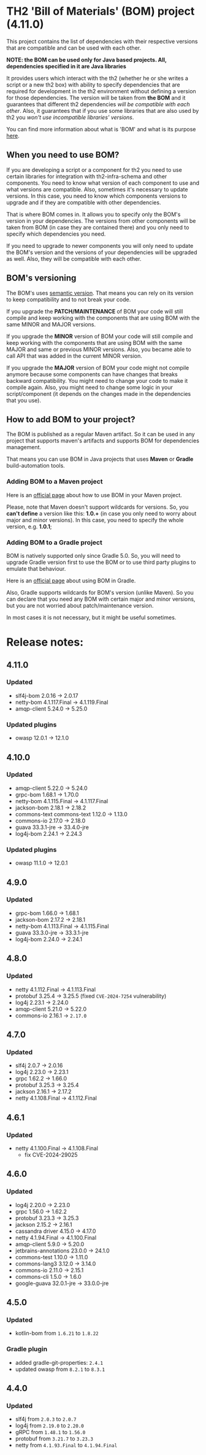 # TH2 'Bill of Materials' (BOM) project (4.11.0)

This project contains the list of dependencies with their respective versions that are compatible and can be used with each other.

**NOTE: the BOM can be used only for Java based projects. All, dependencies specified in it are Java libraries**

It provides users which interact with the th2 (whether he or she writes a script or a new th2 box) with ability to
specify dependencies that are required for development in the th2 environment without defining a version for those dependencies.
The version will be taken from **the BOM** and it guarantees that different th2 dependencies _will be compatible with each other_.
Also, it guarantees that if you use some libraries that are also used by th2 you _won't use incompatible libraries' versions_.

You can find more information about what is 'BOM' and what is its purpose [here](https://en.wikipedia.org/wiki/Software_bill_of_materials).

## When you need to use BOM?

If you are developing a script or a component for th2 you need to use certain libraries for integration with th2-infra-schema and other components.
You need to know what version of each component to use and what versions are compatible.
Also, sometimes it's necessary to update versions.
In this case, you need to know which components versions to upgrade and if they are compatible with other dependencies.

That is where BOM comes in. It allows you to specify only the BOM's version in your dependencies.
The versions from other components will be taken from BOM (in case they are contained there) and you only need to specify which dependencies you need.

If you need to upgrade to newer components you will only need to update the BOM's version and the versions of your dependencies will be upgraded as well.
Also, they will be compatible with each other.

## BOM's versioning

The BOM's uses [semantic version](https://semver.org/). That means you can rely on its version to keep compatibility and to not break your code.

If you upgrade the **PATCH/MAINTENANCE** of BOM your code will still compile and keep working with the components
that are using BOM with the same MINOR and MAJOR versions.

If you upgrade the **MINOR** version of BOM your code will still compile and keep working with the components
that are using BOM with the same MAJOR and same or previous MINOR versions. Also, you became able to call API that was added in the current MINOR version.

If you upgrade the **MAJOR** version of BOM your code might not compile anymore because some components can have changes
that breaks backward compatibility. You might need to change your code to make it compile again.
Also, you might need to change some logic in your script/component (it depends on the changes made in the dependencies that you use).

## How to add BOM to your project?

The BOM is published as a regular Maven artifact. So it can be used in any project that supports maven's artifacts and supports BOM for dependencies management.

That means you can use BOM in Java projects that uses **Maven** or **Gradle** build-automation tools.

### Adding BOM to a Maven project

Here is an [official page](https://maven.apache.org/guides/introduction/introduction-to-dependency-mechanism.html#bill-of-materials-bom-poms) about how to use BOM in your Maven project.

Please, note that Maven doesn't support wildcards for versions. So, you **can't define** a version like this: **1.0.+**
(in case you only need to worry about major and minor versions).
In this case, you need to specify the whole version, e.g. **1.0.1**;

### Adding BOM to a Gradle project

BOM is natively supported only since Gradle 5.0.
So, you will need to upgrade Gradle version first to use the BOM or to use third party plugins to emulate that behaviour.

Here is an [official page](https://docs.gradle.org/current/userguide/platforms.html) about using BOM in Gradle.

Also, Gradle supports wildcards for BOM's version (unlike Maven).
So you can declare that you need any BOM with certain major and minor versions, but you are not worried about patch/maintenance version.

In most cases it is not necessary, but it might be useful sometimes.

# Release notes:

## 4.11.0

### Updated
* slf4j-bom 2.0.16 -> 2.0.17
* netty-bom 4.1.117.Final -> 4.1.119.Final
* amqp-client 5.24.0 -> 5.25.0

### Updated plugins
* owasp 12.0.1 -> 12.1.0

## 4.10.0

### Updated
* amqp-client 5.22.0 -> 5.24.0
* grpc-bom 1.68.1 -> 1.70.0
* netty-bom 4.1.115.Final -> 4.1.117.Final
* jackson-bom 2.18.1 -> 2.18.2
* commons-text commons-text 1.12.0 -> 1.13.0
* commons-io 2.17.0 -> 2.18.0
* guava 33.3.1-jre -> 33.4.0-jre
* log4j-bom 2.24.1 -> 2.24.3

### Updated plugins
* owasp 11.1.0 -> 12.0.1

## 4.9.0

### Updated
* grpc-bom 1.66.0 -> 1.68.1
* jackson-bom 2.17.2 -> 2.18.1
* netty-bom 4.1.113.Final -> 4.1.115.Final
* guava 33.3.0-jre -> 33.3.1-jre
* log4j-bom 2.24.0 -> 2.24.1

## 4.8.0

### Updated
* netty 4.1.112.Final -> 4.1.113.Final
* protobuf 3.25.4 -> 3.25.5 (fixed `CVE-2024-7254` vulnerability)
* log4j 2.23.1 -> 2.24.0
* amqp-client 5.21.0 -> 5.22.0
* commons-io 2.16.1 -> `2.17.0`

## 4.7.0

### Updated

* slf4j 2.0.7 -> 2.0.16
* log4j 2.23.0 -> 2.23.1
* grpc 1.62.2 -> 1.66.0
* protobuf 3.25.3 -> 3.25.4
* jackson 2.16.1 -> 2.17.2
* netty 4.1.108.Final -> 4.1.112.Final

## 4.6.1

### Updated

* netty 4.1.100.Final -> 4.1.108.Final
  * fix CVE-2024-29025

## 4.6.0

### Updated

* log4j 2.20.0 -> 2.23.0
* grpc 1.56.0 -> 1.62.2
* protobuf 3.23.3 -> 3.25.3
* jackson 2.15.2 -> 2.16.1
* cassandra driver 4.15.0 -> 4.17.0
* netty 4.1.94.Final -> 4.1.100.Final
* amqp-client 5.9.0 -> 5.20.0
* jetbrains-annotations 23.0.0 -> 24.1.0
* commons-test 1.10.0 -> 1.11.0
* commons-lang3 3.12.0 -> 3.14.0
* commons-io 2.11.0 -> 2.15.1
* commons-cli 1.5.0 -> 1.6.0
* google-guava 32.0.1-jre -> 33.0.0-jre

## 4.5.0

### Updated 
* kotlin-bom from `1.6.21` to `1.8.22`

### Gradle plugin
* added gradle-git-properties: `2.4.1`
* updated owasp from `8.2.1` to `8.3.1`

## 4.4.0

### Updated
* slf4j from `2.0.3` to `2.0.7`
* log4j from `2.19.0` to `2.20.0`
* gRPC from `1.48.1` to `1.56.0`
* protobuf from `3.21.7` to `3.23.3`
* netty from `4.1.93.Final` to `4.1.94.Final`
